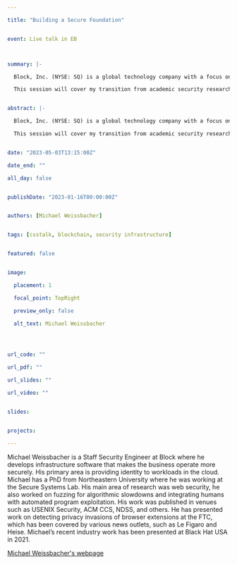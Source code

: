 ```yaml
---

title: "Building a Secure Foundation"


event: Live talk in EB



summary: |-

  Block, Inc. (NYSE: SQ) is a global technology company with a focus on financial services. Made up of Square, Cash App, Spiral, TIDAL, and TBD, we build tools to help more people access the economy. Square helps sellers run and grow their businesses with its integrated ecosystem of commerce solutions, business software, and banking services. With Cash App, anyone can easily send, spend, or invest their money in stocks or Bitcoin. Spiral builds and funds free, open-source Bitcoin projects. Artists use TIDAL to help them succeed as entrepreneurs and connect more deeply with fans. TBD is building an open developer platform to make it easier to access Bitcoin and other blockchain technologies without having to go through an institution.

  This session will cover my transition from academic security research at Northeastern’s Seclab into a role of industrial security engineering. We will dive into recent major infrastructure security projects at Block, such as a system to integrate acquisitions into the Block service mesh and bringing security infrastructure features from our Data Center and AWS EKS to AWS Lambda. Through these deep dives we will share how an academic background helps in industrial security engineering.


abstract: |-

  Block, Inc. (NYSE: SQ) is a global technology company with a focus on financial services. Made up of Square, Cash App, Spiral, TIDAL, and TBD, we build tools to help more people access the economy. Square helps sellers run and grow their businesses with its integrated ecosystem of commerce solutions, business software, and banking services. With Cash App, anyone can easily send, spend, or invest their money in stocks or Bitcoin. Spiral builds and funds free, open-source Bitcoin projects. Artists use TIDAL to help them succeed as entrepreneurs and connect more deeply with fans. TBD is building an open developer platform to make it easier to access Bitcoin and other blockchain technologies without having to go through an institution.

  This session will cover my transition from academic security research at Northeastern’s Seclab into a role of industrial security engineering. We will dive into recent major infrastructure security projects at Block, such as a system to integrate acquisitions into the Block service mesh and bringing security infrastructure features from our Data Center and AWS EKS to AWS Lambda. Through these deep dives we will share how an academic background helps in industrial security engineering.


date: "2023-05-03T13:15:00Z"

date_end: ""

all_day: false


publishDate: "2023-01-16T00:00:00Z"


authors: [Michael Weissbacher]


tags: [csstalk, blockchain, security infrastructure]


featured: false


image:

  placement: 1

  focal_point: TopRight

  preview_only: false

  alt_text: Michael Weissbacher




url_code: ""

url_pdf: ""

url_slides: ""

url_video: ""


slides:


projects:

---
```




Michael Weissbacher is a Staff Security Engineer at Block where he develops infrastructure software that makes the business operate more securely. His primary area is providing identity to workloads in the cloud. Michael has a PhD from Northeastern University where he was working at the Secure Systems Lab. His main area of research was web security, he also worked on fuzzing for algorithmic slowdowns and integrating humans with automated program exploitation. His work was published in venues such as USENIX Security, ACM CCS, NDSS, and others. He has presented work on detecting privacy invasions of browser extensions at the FTC, which has been covered by various news outlets, such as Le Figaro and Heise. Michael’s recent industry work has been presented at Black Hat USA in 2021.


[Michael Weissbacher's webpage](https://mweissbacher.com/) 

